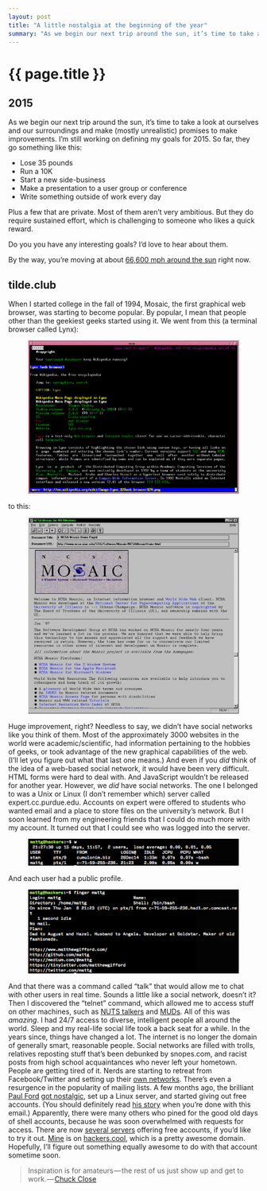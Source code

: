 ```yaml
---
layout: post
title: "A little nostalgia at the beginning of the year"
summary: "As we begin our next trip around the sun, it’s time to take a look at ourselves and our surroundings and make promises to make improvements…"
---
```


# {{ page.title }}

## 2015

As we begin our next trip around the sun, it’s time to take a look at ourselves and our surroundings and make (mostly unrealistic) promises to make improvements. I’m still working on defining my goals for 2015. So far, they go something like this:

* Lose 35 pounds
* Run a 10K
* Start a new side-business
* Make a presentation to a user group or conference
* Write something outside of work every day

Plus a few that are private. Most of them aren’t very ambitious. But they do require sustained effort, which is challenging to someone who likes a quick reward.

Do you you have any interesting goals? I’d love to hear about them.

By the way, you’re moving at about <a href="http://www.wolframalpha.com/input/?i=earth%27s+velocity+around+the+sun">66,600 mph around the sun</a> right now.

## tilde.club

When I started college in the fall of 1994, Mosaic, the first graphical web browser, was starting to become popular. By popular, I mean that people other than the geekiest geeks started using it. We went from this (a terminal browser called Lynx):

<figure>
  <img src="/img/medium/0*5Enpp7QInqt8Yq0N.png">
</figure>

to this:

<figure>
  <img src="/img/medium/0*5bz6ahdMc6H6ohlI.jpg">
</figure>

Huge improvement, right? Needless to say, we didn’t have social networks like you think of them. Most of the approximately 3000 websites in the world were academic/scientific, had information pertaining to the hobbies of geeks, or took advantage of the new graphical capabilities of the web. (I’ll let you figure out what that last one means.) And even if you *did* think of the idea of a web-based social network, it would have been very difficult. HTML forms were hard to deal with. And JavaScript wouldn’t be released for another year. However, we *did* have social networks. The one I belonged to was a Unix or Linux (I don’t remember which) server called expert.cc.purdue.edu. Accounts on expert were offered to students who wanted email and a place to store files on the university’s network. But I soon learned from my engineering friends that I could do much more with my account. It turned out that I could see who was logged into the server.

<figure>
  <img src="/img/medium/0*N4IzQS7BweXax-nR.png">
</figure>

And each user had a public profile.

<figure>
  <img src="/img/medium/0*YAyVHJcbIv3VkAoa.png">
</figure>

And that there was a command called “talk” that would allow me to chat with other users in real time. Sounds a little like a social network, doesn’t it? Then I discovered the “telnet” command, which allowed me to access stuff on other machines, such as <a href="http://en.wikipedia.org/wiki/NUTS_%28talker%29">NUTS talkers</a> and <a href="http://en.wikipedia.org/wiki/MUD">MUDs</a>. All of this was *amazing*. I had 24/7 access to diverse, intelligent people all around the world. Sleep and my real-life social life took a back seat for a while. In the years since, things have changed a lot. The internet is no longer the domain of generally smart, reasonable people. Social networks are filled with trolls, relatives reposting stuff that’s been debunked by snopes.com, and racist posts from high school acquaintances who never left your hometown. People are getting tired of it. Nerds are starting to retreat from Facebook/Twitter and setting up their <a href="https://bigboringsystem.com/">own networks</a>. There’s even a resurgence in the popularity of mailing lists. A few months ago, the brilliant <a href="http://www.ftrain.com/">Paul Ford</a> <a href="https://medium.com/message/tilde-club-i-had-a-couple-drinks-and-woke-up-with-1-000-nerds-a8904f0a2ebf">got nostalgic</a>, set up a Linux server, and started giving out free accounts. (You should definitely read <a href="https://medium.com/message/tilde-club-i-had-a-couple-drinks-and-woke-up-with-1-000-nerds-a8904f0a2ebf">his story</a> when you’re done with this email.) Apparently, there were many others who pined for the good old days of shell accounts, because he was soon overwhelmed with requests for access. There are now <a href="http://tilde.club/~pfhawkins/othertildes.html">several servers</a> offering free accounts, if you’d like to try it out. <a href="http://hackers.cool/~mattg/">Mine</a> is on <a href="http://hackers.cool/">hackers.cool,</a> which is a pretty awesome domain. Hopefully, I’ll figure out something equally awesome to do with that account sometime soon.

<blockquote>Inspiration is for amateurs — the rest of us just show up and get to work. — <a href="http://www.brainpickings.org/index.php/2012/12/27/chuck-close-on-creativity/">Chuck Close</a></blockquote>
